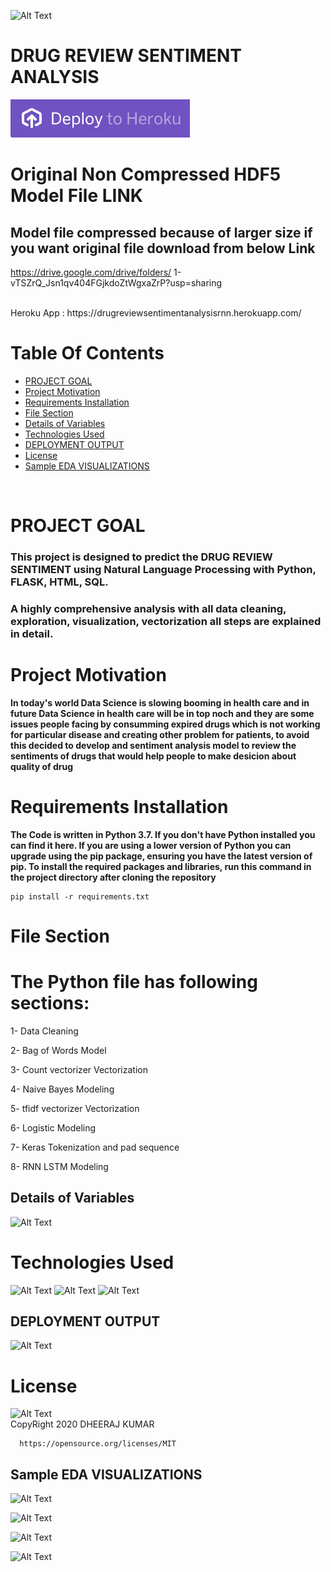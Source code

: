 ![Alt Text](https://github.com/DheerajKumar97/Drug-review-sentiment-Analysis--Flask-Deployment-Heroku/blob/master/DRA%20Snapshots/drug%20review.jpg)

# DRUG REVIEW SENTIMENT ANALYSIS

![Alt Text](https://github.com/DheerajKumar97/Automated-ML-Application-for-EDA-Streamlit-Deployment--Heroku/blob/master/heroku-.png)

# Original Non Compressed HDF5 Model File LINK
## Model file compressed because of larger size if you want original file download from below Link
https://drive.google.com/drive/folders/
1-vTSZrQ_Jsn1qv404FGjkdoZtWgxaZrP?usp=sharing

<br>
Heroku App : https://drugreviewsentimentanalysisrnn.herokuapp.com/

# Table Of Contents
- [PROJECT GOAL](#PROJECT-GOAL)
- [Project Motivation](#Project-Motivation)
- [Requirements Installation](#Requirements-Installation)
- [File Section](#File-Section)
- [Details of Variables](#Details-of-Variables)
- [Technologies Used](#Technologies-Used)
- [DEPLOYMENT OUTPUT](#DEPLOYMENT-OUTPUT)
- [License](#License)
- [Sample EDA VISUALIZATIONS](#Sample-EDA-VISUALIZATIONS)
<br>

# PROJECT GOAL

### This project is designed to predict the DRUG REVIEW SENTIMENT using Natural Language Processing with Python, FLASK, HTML, SQL.

### A highly comprehensive analysis with all data cleaning, exploration, visualization, vectorization all steps are explained in detail.

# Project Motivation

**In today's world Data Science is slowing booming in health care and in future Data Science in health care will be in top noch and they are some issues people facing by consumming expired drugs which is not working for particular disease and creating other problem for patients, to avoid this decided to develop and sentiment analysis model to review the sentiments of drugs that would help people to make desicion about quality of drug**

# Requirements Installation

**The Code is written in Python 3.7. If you don't have Python installed you can find it here. If you are using a lower version of Python you can upgrade using the pip package, ensuring you have the latest version of pip. To install the required packages and libraries, run this command in the project directory after cloning the repository**

    pip install -r requirements.txt

# File Section

# The Python file has following sections:

1- Data Cleaning

2- Bag of Words Model

3- Count vectorizer Vectorization

4- Naive Bayes Modeling

5- tfidf vectorizer Vectorization

6- Logistic Modeling

7- Keras Tokenization and pad sequence

8- RNN LSTM Modeling

##  Details of Variables

![Alt Text](https://github.com/DheerajKumar97/Drug-review-sentiment-Analysis--Flask-Deployment-Heroku/blob/master/DRA%20Snapshots/variable%20details.jpg)

# Technologies Used

![Alt Text](https://github.com/DheerajKumar97/IPL-Score-Prediction-with-Flask-Deployment-Heroku/blob/master/static/p1.jpg)
![Alt Text](https://github.com/DheerajKumar97/IPL-Score-Prediction-with-Flask-Deployment-Heroku/blob/master/static/p2.png)
![Alt Text](https://github.com/DheerajKumar97/IPL-Score-Prediction-with-Flask-Deployment-Heroku/blob/master/static/p3.png)


## DEPLOYMENT OUTPUT

![Alt Text](https://github.com/DheerajKumar97/Drug-review-sentiment-Analysis--Flask-Deployment-Heroku/blob/master/DRA%20Snapshots/Screenshot%20(117).png)

# License

![Alt Text](https://github.com/DheerajKumar97/Customer-Life-Time-Value-Prediction-Flask-Deployment--Heroku/blob/master/CLTP%20Analysis%20Output/MIT%20license.jpg)
<br>
CopyRight 2020 DHEERAJ KUMAR

      https://opensource.org/licenses/MIT

## Sample EDA VISUALIZATIONS

![Alt Text](https://github.com/DheerajKumar97/Drug-review-sentiment-Analysis--Flask-Deployment-Heroku/blob/master/DRA%20Snapshots/bar%201.jpg)

![Alt Text](https://github.com/DheerajKumar97/Drug-review-sentiment-Analysis--Flask-Deployment-Heroku/blob/master/DRA%20Snapshots/bar%202.jpg)

![Alt Text](https://github.com/DheerajKumar97/Drug-review-sentiment-Analysis--Flask-Deployment-Heroku/blob/master/DRA%20Snapshots/bar%203.jpg)

![Alt Text](https://github.com/DheerajKumar97/Drug-review-sentiment-Analysis--Flask-Deployment-Heroku/blob/master/DRA%20Snapshots/bar%204.jpg)
